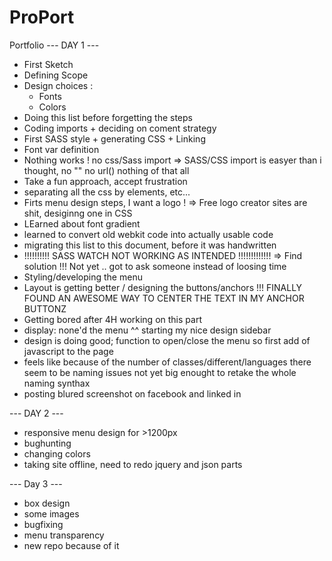# ProPort
Portfolio
--- DAY 1 ---

- First Sketch
- Defining Scope
- Design choices : 
    - Fonts
    - Colors
- Doing this list before forgetting the steps
- Coding imports + deciding on coment strategy
- First SASS style + generating CSS + Linking
- Font var definition
- Nothing works ! no css/Sass import => SASS/CSS import is easyer than i thought, no "" no url() nothing of that all
- Take a fun approach, accept frustration
- separating all the css by elements, etc...
- Firts menu design steps, I want a logo ! => Free logo creator sites are shit, desiginng one in CSS
- LEarned about font gradient
- learned to convert old webkit code into actually usable code
- migrating this list to this document, before it was handwritten
- !!!!!!!!!! SASS WATCH NOT WORKING AS INTENDED !!!!!!!!!!!!! => Find solution !!! Not yet .. got to ask someone instead of loosing time
- Styling/developing the menu
- Layout is getting better / designing the buttons/anchors !!! FINALLY FOUND AN AWESOME WAY TO CENTER THE TEXT IN MY ANCHOR BUTTONZ
- Getting bored after 4H working on this part
- display: none'd the menu ^^ starting my nice design sidebar
- design is doing good; function to open/close the menu so first add of javascript to the page
- feels like because of the number of classes/different/languages there seem to be naming issues not yet big enought to retake the whole naming synthax
- posting blured screenshot on facebook and linked in

--- DAY 2 ---

- responsive menu design for >1200px
- bughunting
- changing colors
- taking site offline, need to redo jquery and json parts

--- Day 3 ---
- box design
- some images
- bugfixing
- menu transparency
- new repo because of it